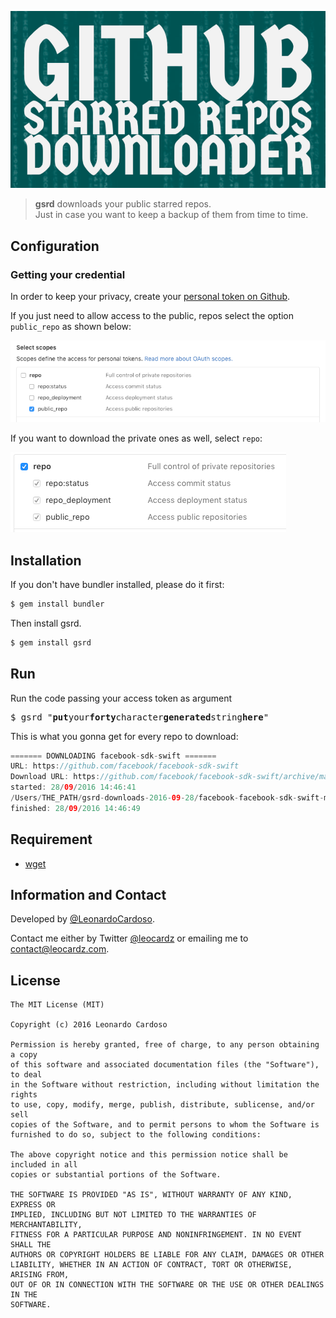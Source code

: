 ![gsrd](images/logo.png)

> **gsrd** downloads your public starred repos.<br />Just in case you want to keep a backup of them from time to time.

## Configuration

### Getting your credential
In order to keep your privacy, create your [personal token on Github](https://github.com/settings/tokens).

If you just need to allow access to the public, repos select the option `public_repo` as shown below:

![public_repo](images/option.png)

If you want to download the private ones as well, select `repo`:

![repo](images/repo.png)

## Installation

If you don't have bundler installed, please do it first:

```ruby
$ gem install bundler
```

Then install gsrd.

```ruby
$ gem install gsrd
```

## Run
Run the code passing your access token as argument

<pre>
$ gsrd "<b>put</b>your<b>forty</b>character<b>generated</b>string<b>here</b>"
</pre>

This is what you gonna get for every repo to download:

```swift
======= DOWNLOADING facebook-sdk-swift =======
URL: https://github.com/facebook/facebook-sdk-swift
Download URL: https://github.com/facebook/facebook-sdk-swift/archive/master.zip
started: 28/09/2016 14:46:41
/Users/THE_PATH/gsrd-downloads-2016-09-28/facebook-facebook-sdk-swift-master.zip 100%[===>] 1023K 248KB/s in 4.1s
finished: 28/09/2016 14:46:49
```

## Requirement

* [wget](https://www.gnu.org/software/wget/)

## Information and Contact

Developed by [@LeonardoCardoso](https://github.com/LeonardoCardoso). 

Contact me either by Twitter [@leocardz](https://twitter.com/leocardz) or emailing me to [contact@leocardz.com](mailto:contact@leocardz.com).

## License

    The MIT License (MIT)

	Copyright (c) 2016 Leonardo Cardoso
	
	Permission is hereby granted, free of charge, to any person obtaining a copy
	of this software and associated documentation files (the "Software"), to deal
	in the Software without restriction, including without limitation the rights
	to use, copy, modify, merge, publish, distribute, sublicense, and/or sell
	copies of the Software, and to permit persons to whom the Software is
	furnished to do so, subject to the following conditions:
	
	The above copyright notice and this permission notice shall be included in all
	copies or substantial portions of the Software.
	
	THE SOFTWARE IS PROVIDED "AS IS", WITHOUT WARRANTY OF ANY KIND, EXPRESS OR
	IMPLIED, INCLUDING BUT NOT LIMITED TO THE WARRANTIES OF MERCHANTABILITY,
	FITNESS FOR A PARTICULAR PURPOSE AND NONINFRINGEMENT. IN NO EVENT SHALL THE
	AUTHORS OR COPYRIGHT HOLDERS BE LIABLE FOR ANY CLAIM, DAMAGES OR OTHER
	LIABILITY, WHETHER IN AN ACTION OF CONTRACT, TORT OR OTHERWISE, ARISING FROM,
	OUT OF OR IN CONNECTION WITH THE SOFTWARE OR THE USE OR OTHER DEALINGS IN THE
	SOFTWARE.
